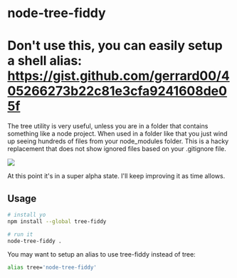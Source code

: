 # node-tree-fiddy

# Don't use this, you can easily setup a shell alias: https://gist.github.com/gerrard00/405266273b22c81e3cfa9241608de05f


The tree utility is very useful, unless you are in a folder that contains something like a node project. When used in a folder like that you just wind up seeing hundreds of files from your node_modules folder. This is a hacky replacement that does not show ignored files based on your .gitignore file.

<a href="https://asciinema.org/a/ddgtztnvdk9emwsvqfmj0tlxr" target="_blank"><img src="https://asciinema.org/a/ddgtztnvdk9emwsvqfmj0tlxr.png" /></a>

At this point it's in a super alpha state. I'll keep improving it as time allows.

## Usage

```sh
# install yo
npm install --global tree-fiddy

# run it
node-tree-fiddy .
```

You may want to setup an alias to use tree-fiddy instead of tree:

```sh
alias tree='node-tree-fiddy'
```
